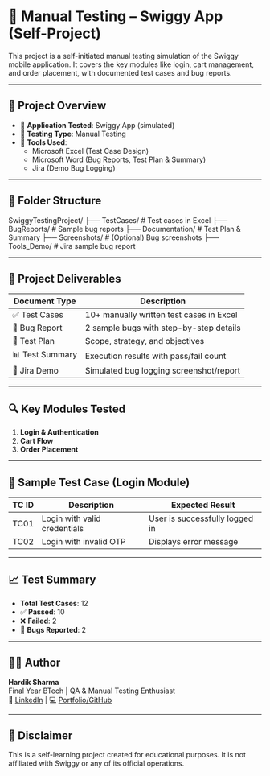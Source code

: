 # 🧪 Manual Testing – Swiggy App (Self-Project)

This project is a self-initiated manual testing simulation of the Swiggy mobile application. It covers the key modules like login, cart management, and order placement, with documented test cases and bug reports.

---

## 📌 Project Overview

- 📱 **Application Tested**: Swiggy App (simulated)
- 🧪 **Testing Type**: Manual Testing
- 🧰 **Tools Used**: 
  - Microsoft Excel (Test Case Design)
  - Microsoft Word (Bug Reports, Test Plan & Summary)
  - Jira (Demo Bug Logging)

---

## 📂 Folder Structure

SwiggyTestingProject/
├── TestCases/ # Test cases in Excel
├── BugReports/ # Sample bug reports
├── Documentation/ # Test Plan & Summary
├── Screenshots/ # (Optional) Bug screenshots
├── Tools_Demo/ # Jira sample bug report



---

## 🧾 Project Deliverables

| Document Type       | Description                             |
|---------------------|------------------------------------------|
| ✅ Test Cases        | 10+ manually written test cases in Excel |
| 🐞 Bug Report        | 2 sample bugs with step-by-step details |
| 📑 Test Plan         | Scope, strategy, and objectives          |
| 📊 Test Summary      | Execution results with pass/fail count   |
| 📸 Jira Demo         | Simulated bug logging screenshot/report |

---

## 🔍 Key Modules Tested

1. **Login & Authentication**
2. **Cart Flow**
3. **Order Placement**

---

## 🧪 Sample Test Case (Login Module)

| TC ID | Description                       | Expected Result               |
|-------|-----------------------------------|--------------------------------|
| TC01  | Login with valid credentials      | User is successfully logged in |
| TC02  | Login with invalid OTP            | Displays error message         |

---

## 📈 Test Summary

- **Total Test Cases**: 12  
- ✅ **Passed**: 10  
- ❌ **Failed**: 2  
- 🐞 **Bugs Reported**: 2  

---

## 👨‍💻 Author

**Hardik Sharma**  
Final Year BTech | QA & Manual Testing Enthusiast  
📧 [LinkedIn](https://www.linkedin.com/in/yourprofile) | 💻 [Portfolio/GitHub](https://github.com/yourusername)

---

## 📎 Disclaimer

This is a self-learning project created for educational purposes. It is not affiliated with Swiggy or any of its official operations.

